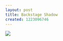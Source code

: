 ```yaml
--- 
layout: post
title: Backstage Shadow
created: 1223096746
---
```

<a href="http://gallery.johndbritton.com/v/2008/south_korea/seoul/korea_traditional_performing_arts_festival/IMG_1732.JPG.html"><img src="http://gallery.johndbritton.com/d/71408-3/IMG_1732.JPG" /></a>
